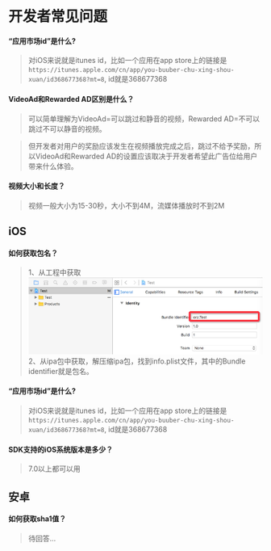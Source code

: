 # 开发者常见问题

#### “应用市场id”是什么?

> 对iOS来说就是itunes id，比如一个应用在app store上的链接是 `https://itunes.apple.com/cn/app/you-buuber-chu-xing-shou-xuan/id368677368?mt=8`, id就是368677368

#### VideoAd和Rewarded AD区别是什么？

> 	可以简单理解为VideoAd=可以跳过和静音的视频，Rewarded AD=不可以跳过不可以静音的视频。

> 但开发者对用户的奖励应该发生在视频播放完成之后，跳过不给予奖励，所以VideoAd和Rewarded AD的设置应该取决于开发者希望此广告位给用户带来什么体验。

#### 视频大小和长度？

> 视频一般大小为15-30秒，大小不到4M，流媒体播放时不到2M


## iOS

#### 如何获取包名？

> 1、从工程中获取![img](../img/sdk_lookbundleID.png)
> 2、从ipa包中获取，解压缩ipa包，找到info.plist文件，其中的Bundle identifier就是包名。

#### “应用市场id”是什么?

> 对iOS来说就是itunes id，比如一个应用在app store上的链接是 `https://itunes.apple.com/cn/app/you-buuber-chu-xing-shou-xuan/id368677368?mt=8`, id就是368677368

#### SDK支持的iOS系统版本是多少？

> 7.0以上都可以用

## 安卓

#### 如何获取sha1值？

> 待回答...